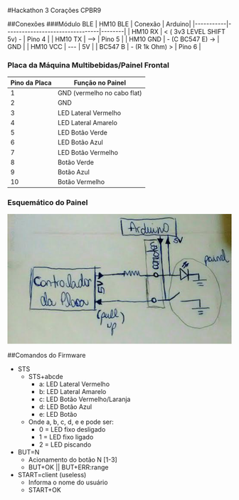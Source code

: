 #Hackathon 3 Corações CPBR9

##Conexões
###Módulo BLE
| HM10 BLE  | Conexão                         | Arduino|
|-----------|---------------------------------|--------|
| HM10 RX   | < ( 3v3 LEVEL SHIFT 5v) - | Pino 4 |
| HM10 TX   | --> | Pino 5 |
| HM10 GND  | - (C BC547 E) -> | GND    |
| HM10 VCC  | --- | 5V     |
| BC547 B   | - (R 1k Ohm) > | Pino 6 |

### Placa da Máquina Multibebidas/Painel Frontal
| Pino da Placa | Função no Painel |
|---------------|------------------|
|1 | GND (vermelho no cabo flat)|
|2 | GND |
|3 | LED Lateral Vermelho |
|4 | LED Lateral Amarelo |
|5 | LED Botão Verde |
|6 | LED Botão Azul |
|7 | LED Botão Vermelho |
|8 | Botão Verde |
|9 | Botão Azul |
|10| Botão Vermelho |

### Esquemático do Painel
![Esquemático do Painel](/images/schm.jpeg)


##Comandos do Firmware
* STS
  * STS+abcde
    * a: LED Lateral Vermelho
    * b: LED Lateral Amarelo
    * c: LED Botão Vermelho/Laranja
    * d: LED Botão Azul
    * e: LED Botão
  * Onde a, b, c, d, e e pode ser:
    * 0 = LED fixo desligado
    * 1 = LED fixo ligado
    * 2 = LED piscando
* BUT=N
  * Acionamento do botão N [1-3]
  * BUT+OK || BUT+ERR:range
* START=client (useless)
  * Informa o nome do usuário
  * START+OK
